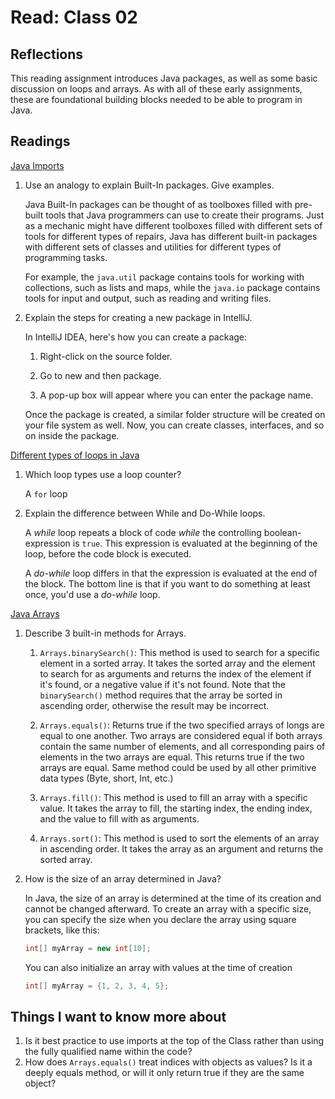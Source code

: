 # Read: Class 02

## Reflections

This reading assignment introduces Java packages, as well as some basic discussion on loops and arrays. As with all of these early assignments, these are foundational building blocks needed to be able to program in Java.

## Readings

[Java Imports](https://www.programiz.com/java-programming/packages-import)

1. Use an analogy to explain Built-In packages. Give examples.

    Java Built-In packages can be thought of as toolboxes filled with pre-built tools that Java programmers can use to create their programs. Just as a mechanic might have different toolboxes filled with different sets of tools for different types of repairs, Java has different built-in packages with different sets of classes and utilities for different types of programming tasks.

    For example, the `java.util` package contains tools for working with collections, such as lists and maps, while the `java.io` package contains tools for input and output, such as reading and writing files.

2. Explain the steps for creating a new package in IntelliJ.

    In IntelliJ IDEA, here's how you can create a package:

    1. Right-click on the source folder.

    2. Go to new and then package.

    3. A pop-up box will appear where you can enter the package name.

    Once the package is created, a similar folder structure will be created on your file system as well. Now, you can create classes, interfaces, and so on inside the package.

[Different types of loops in Java](https://www.baeldung.com/java-loops)

1. Which loop types use a loop counter?

    A `for` loop

2. Explain the difference between While and Do-While loops.

    A *while* loop repeats a block of code *while* the controlling boolean-expression is `true`. This expression is evaluated at the beginning of the loop, before the code block is executed.

    A *do-while* loop differs in that the expression is evaluated at the end of the block. The bottom line is that if you want to do something at least once, you'd use a *do-while* loop.

[Java Arrays](https://www.tutorialspoint.com/java/java_arrays.htm)

1. Describe 3 built-in methods for Arrays.

    1. `Arrays.binarySearch()`: This method is used to search for a specific element in a sorted array. It takes the sorted array and the element to search for as arguments and returns the index of the element if it's found, or a negative value if it's not found. Note that the `binarySearch()` method requires that the array be sorted in ascending order, otherwise the result may be incorrect.

    2. `Arrays.equals()`: Returns true if the two specified arrays of longs are equal to one another. Two arrays are considered equal if both arrays contain the same number of elements, and all corresponding pairs of elements in the two arrays are equal. This returns true if the two arrays are equal. Same method could be used by all other primitive data types (Byte, short, Int, etc.)

    3. `Arrays.fill()`: This method is used to fill an array with a specific value. It takes the array to fill, the starting index, the ending index, and the value to fill with as arguments.

    4. `Arrays.sort()`: This method is used to sort the elements of an array in ascending order. It takes the array as an argument and returns the sorted array.

2. How is the size of an array determined in Java?

    In Java, the size of an array is determined at the time of its creation and cannot be changed afterward. To create an array with a specific size, you can specify the size when you declare the array using square brackets, like this:

    ```Java
    int[] myArray = new int[10];
    ```

    You can also initialize an array with values at the time of creation

    ```Java
    int[] myArray = {1, 2, 3, 4, 5};
    ```

## Things I want to know more about

1. Is it best practice to use imports at the top of the Class rather than using the fully qualified name within the code?
2. How does `Arrays.equals()` treat indices with objects as values? Is it a deeply equals method, or will it only return true if they are the same object?
